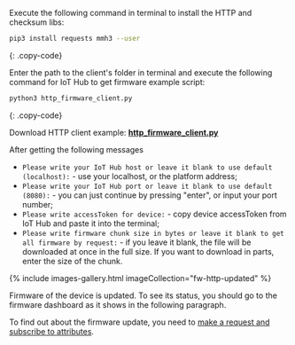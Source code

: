 
Execute the following command in terminal to install the HTTP and checksum libs:

```bash
pip3 install requests mmh3 --user
```
{: .copy-code}

Enter the path to the client's folder in terminal and execute the following command for IoT Hub
to get firmware example script:

```bash
python3 http_firmware_client.py 
```
{: .copy-code}

Download HTTP client example: [**http_firmware_client.py**](/docs/user-guide/resources/firmware/http_firmware_client.py)

After getting the following messages
- `Please write your IoT Hub host or leave it blank to use default (localhost):` - use your localhost, or the platform address;
- `Please write your IoT Hub port or leave it blank to use default (8080):` - you can just continue by pressing "enter", or 
input your port number;
- `Please write accessToken for device:` - copy device accessToken from IoT Hub and paste it into the terminal;
- `Please write firmware chunk size in bytes or leave it blank to get all firmware by request:` - if you leave it blank, the file will be downloaded at once
in the full size. If you want to download in parts, enter the size of the chunk.

{% include images-gallery.html imageCollection="fw-http-updated" %}

Firmware of the device is updated. To see its status, you should go to the firmware dashboard as it shows in the following paragraph.

To find out about the firmware update, you need to [make a request and subscribe to attributes](/docs/{{docsPrefix}}reference/http-api/#firmware-api).

